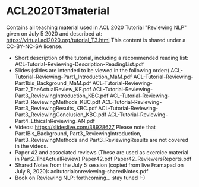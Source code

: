 # ACL2020T3material
Contains all teaching material used in ACL 2020 Tutorial "Reviewing NLP" given on July 5 2020 and described at: 
https://virtual.acl2020.org/tutorial_T3.html This content is shared under a CC-BY-NC-SA license. 

- Short description of the tutorial, including a recommended reading list: 
ACL-Tutorial-Reviewing-Description-ReadingList.pdf
- Slides
(slides are intended to be viewed in the following order:)
ACL-Tutorial-Reviewing-Part1_Introduction_MaM.pdf
ACL-Tutorial-Reviewing-Part1bis_Background_MaM.pdf
ACL-Tutorial-Reviewing-Part2_TheActualReview_KF.pdf
ACL-Tutorial-Reviewing-Part3_ReviewingIntroduction_KBC.pdf
ACL-Tutorial-Reviewing-Part3_ReviewingMethods_KBC.pdf
ACL-Tutorial-Reviewing-Part3_ReviewingResults_KBC.pdf
ACL-Tutorial-Reviewing-Part3_ReviewingConclusion_KBC.pdf
ACL-Tutorial-Reviewing-Part4_EthicsInReviewing_AN.pdf
- Videos: https://slideslive.com/38928627
Please note that Part1Bis_Background, Part3_ReviewingIntroduction, Part3_ReviewingMethods and Part3_ReviewingResults are not covered in the videos.  
- Paper 42 and associated reviews
(These are used as exercice material in Part2_TheActualReview)
Paper42.pdf
Paper42_ReviewersReports.pdf
- Shared Notes from the July 5 session (copied from live Framapad on July 8, 2020): 
acltutorialonreviewing-sharedNotes.pdf
- Book on Reviewing NLP: forthcoming... stay tuned :-)

